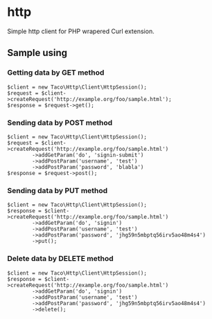 http
====

Simple http client for PHP wrapered Curl extension.


Sample using
------------


### Getting data by GET method
	$client = new Taco\Http\Client\HttpSession();
	$request = $client->createRequest('http://example.org/foo/sample.html');
	$response = $request->get();


### Sending data by POST method
	$client = new Taco\Http\Client\HttpSession();
	$request = $client->createRequest('http://example.org/foo/sample.html')
			->addGetParam('do', 'signin-submit')
			->addPostParam('username', 'test')
			->addPostParam('password', 'blabla')
	$response = $request->post();

### Sending data by PUT method
	$client = new Taco\Http\Client\HttpSession();
	$response = $client->createRequest('http://example.org/foo/sample.html')
			->addGetParam('do', 'signin')
			->addPostParam('username', 'test')
			->addPostParam('password', 'jhg59n5mbptq56irv5ao48m4s4')
			->put();

### Delete data by DELETE method
	$client = new Taco\Http\Client\HttpSession();
	$response = $client->createRequest('http://example.org/foo/sample.html')
			->addGetParam('do', 'signin')
			->addPostParam('username', 'test')
			->addPostParam('password', 'jhg59n5mbptq56irv5ao48m4s4')
			->delete();
